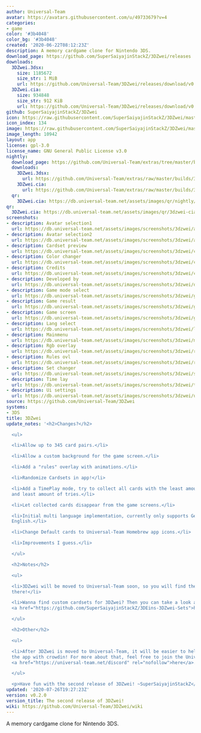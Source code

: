 ```yaml
---
author: Universal-Team
avatar: https://avatars.githubusercontent.com/u/49733679?v=4
categories:
- game
color: '#3b4048'
color_bg: '#3b4048'
created: '2020-06-22T08:12:23Z'
description: A memory cardgame clone for Nintendo 3DS.
download_page: https://github.com/SuperSaiyajinStackZ/3DZwei/releases
downloads:
  3DZwei.3dsx:
    size: 1185672
    size_str: 1 MiB
    url: https://github.com/Universal-Team/3DZwei/releases/download/v0.2.0/3DZwei.3dsx
  3DZwei.cia:
    size: 934848
    size_str: 912 KiB
    url: https://github.com/Universal-Team/3DZwei/releases/download/v0.2.0/3DZwei.cia
github: SuperSaiyajinStackZ/3DZwei
icon: https://raw.githubusercontent.com/SuperSaiyajinStackZ/3DZwei/master/3ds/app/icon.png
icon_index: 134
image: https://raw.githubusercontent.com/SuperSaiyajinStackZ/3DZwei/master/3ds/app/banner.png
image_length: 10942
layout: app
license: gpl-3.0
license_name: GNU General Public License v3.0
nightly:
  download_page: https://github.com/Universal-Team/extras/tree/master/builds/3DZwei
  downloads:
    3DZwei.3dsx:
      url: https://github.com/Universal-Team/extras/raw/master/builds/3DZwei/3DZwei.3dsx
    3DZwei.cia:
      url: https://github.com/Universal-Team/extras/raw/master/builds/3DZwei/3DZwei.cia
  qr:
    3DZwei.cia: https://db.universal-team.net/assets/images/qr/nightly/3dzwei-cia.png
qr:
  3DZwei.cia: https://db.universal-team.net/assets/images/qr/3dzwei-cia.png
screenshots:
- description: Avatar selection1
  url: https://db.universal-team.net/assets/images/screenshots/3dzwei/avatar-selection1.png
- description: Avatar selection2
  url: https://db.universal-team.net/assets/images/screenshots/3dzwei/avatar-selection2.png
- description: Cardset preview
  url: https://db.universal-team.net/assets/images/screenshots/3dzwei/cardset-preview.png
- description: Color changer
  url: https://db.universal-team.net/assets/images/screenshots/3dzwei/color-changer.png
- description: Credits
  url: https://db.universal-team.net/assets/images/screenshots/3dzwei/credits.png
- description: Developed by
  url: https://db.universal-team.net/assets/images/screenshots/3dzwei/developed-by.png
- description: Game mode select
  url: https://db.universal-team.net/assets/images/screenshots/3dzwei/game-mode-select.png
- description: Game result
  url: https://db.universal-team.net/assets/images/screenshots/3dzwei/game-result.png
- description: Game screen
  url: https://db.universal-team.net/assets/images/screenshots/3dzwei/game-screen.png
- description: Lang select
  url: https://db.universal-team.net/assets/images/screenshots/3dzwei/lang-select.png
- description: Mainmenu
  url: https://db.universal-team.net/assets/images/screenshots/3dzwei/mainmenu.png
- description: Rgb overlay
  url: https://db.universal-team.net/assets/images/screenshots/3dzwei/rgb-overlay.png
- description: Rules ovl
  url: https://db.universal-team.net/assets/images/screenshots/3dzwei/rules-ovl.png
- description: Set changer
  url: https://db.universal-team.net/assets/images/screenshots/3dzwei/set-changer.png
- description: Time lay
  url: https://db.universal-team.net/assets/images/screenshots/3dzwei/time-lay.png
- description: Ui settings
  url: https://db.universal-team.net/assets/images/screenshots/3dzwei/ui-settings.png
source: https://github.com/Universal-Team/3DZwei
systems:
- 3DS
title: 3DZwei
update_notes: '<h2>Changes?</h2>

  <ul>

  <li>Allow up to 345 card pairs.</li>

  <li>Allow a custom background for the game screen.</li>

  <li>Add a "rules" overlay with animations.</li>

  <li>Randomize Cardsets in app!</li>

  <li>Add a TimePlay mode, try to collect all cards with the least amount of time
  and least amount of tries.</li>

  <li>Let collected cards disappear from the game screens.</li>

  <li>Initial multi language implementation, currently only supports German &amp;
  English.</li>

  <li>Change Default cards to Universal-Team Homebrew app icons.</li>

  <li>Improvements I guess.</li>

  </ul>

  <h2>Notes</h2>

  <ul>

  <li>3DZwei will be moved to Universal-Team soon, so you will find the repo soon
  there!</li>

  <li>Wanna find custom cardsets for 3DZwei? Then you can take a look at this repo
  <a href="https://github.com/SuperSaiyajinStackZ/3DEins-3DZwei-Sets">here</a>!</li>

  </ul>

  <h2>Other</h2>

  <ul>

  <li>After 3DZwei is moved to Universal-Team, it will be easier to help translating
  the app with crowdin! For more about that, feel free to join the Universal-Server
  <a href="https://universal-team.net/discord" rel="nofollow">here</a>.</li>

  </ul>

  <p>Have fun with the second release of 3DZwei! ~SuperSaiyajinStackZ</p>'
updated: '2020-07-26T19:27:23Z'
version: v0.2.0
version_title: The second release of 3DZwei!
wiki: https://github.com/Universal-Team/3DZwei/wiki
---
```

A memory cardgame clone for Nintendo 3DS.